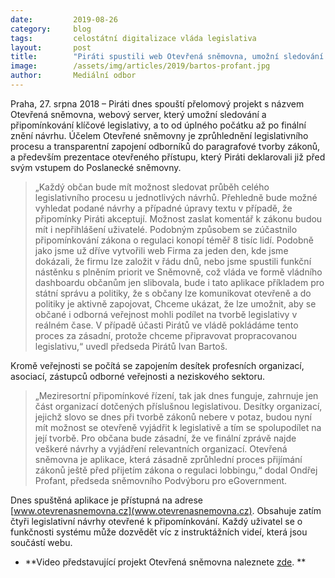```yaml
---
date:         2019-08-26
category:     blog
tags:         celostátní digitalizace vláda legislativa
layout:       post
title:        "Piráti spustili web Otevřená sněmovna, umožní sledování a připomínkování legislativy online"
image:        /assets/img/articles/2019/bartos-profant.jpg
author:       Mediální odbor
---
```


Praha, 27. srpna 2018 – Piráti dnes spouští přelomový projekt s názvem Otevřená sněmovna, webový server, který umožní sledování a připomínkování klíčové legislativy, a to od úplného počátku až po finální znění návrhu. Účelem Otevřené sněmovny je zprůhlednění legislativního procesu a transparentní zapojení odborníků do paragrafové tvorby zákonů, a především prezentace otevřeného přístupu, který Piráti deklarovali již před svým vstupem do Poslanecké sněmovny. 


> „Každý občan bude mít možnost sledovat průběh celého legislativního procesu u jednotlivých návrhů. Přehledně bude možné vyhledat podané návrhy a případné úpravy textu v případě, že připomínky Piráti akceptují. Možnost zaslat komentář k zákonu budou mít i nepřihlášení uživatelé. Podobným způsobem se zúčastnilo připomínkování zákona o regulaci konopí téměř 8 tisíc lidí. Podobně jako jsme už dříve vytvořili web Firma za jeden den, kde jsme dokázali, že firmu lze založit v řádu dnů, nebo jsme spustili funkční nástěnku s plněním priorit ve Sněmovně, což vláda ve formě vládního dashboardu občanům jen slibovala, bude i tato aplikace příkladem pro státní správu a politiky, že s občany lze komunikovat otevřeně a do politiky je aktivně zapojovat, Chceme ukázat, že lze umožnit, aby se občané i odborná veřejnost mohli podílet na tvorbě legislativy v reálném čase. V případě účasti Pirátů ve vládě pokládáme tento proces za zásadní, protože chceme připravovat propracovanou legislativu,“ uvedl předseda Pirátů Ivan Bartoš.


Kromě veřejnosti se počítá se zapojením desítek profesních organizací, asociací, zástupců odborné veřejnosti a neziskového sektoru. 
> „Meziresortní připomínkové řízení, tak jak dnes funguje, zahrnuje jen část organizací dotčených příslušnou legislativou. Desítky organizací, jejichž slovo se dnes při tvorbě zákonů nebere v potaz, budou nyní mít možnost se otevřeně vyjádřit k legislativě a tím se spolupodílet na její tvorbě. Pro občana bude zásadní, že ve finální zprávě najde veškeré návrhy a vyjádření relevantních organizací. Otevřená sněmovna je aplikace, která zásadně zprůhlední proces přijímání zákonů ještě před přijetím zákona o regulaci lobbingu,“ dodal Ondřej Profant, předseda sněmovního Podvýboru pro eGovernment.


Dnes spuštěná aplikace je přístupná na adrese [www.otevrenasnemovna.cz](www.otevrenasnemovna.cz). Obsahuje zatím čtyři legislativní návrhy otevřené k připomínkování. Každý uživatel se o funkčnosti systému může dozvědět víc z instruktážních videí, která jsou součástí webu. 


* **Video představující projekt Otevřená sněmovna naleznete [zde](https://www.youtube.com/watch?v=nTE2ryZpqjs&feature=youtu.be&fbclid=IwAR0mRUW8N7WsIhApHh8wgrosUFimGWdHnfAPDFCvo9c_D8Mu4H5dM9GMLzg). **
